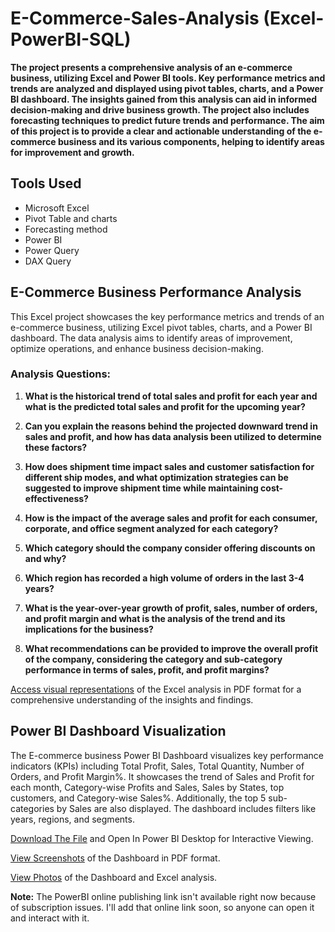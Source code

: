 # E-Commerce-Sales-Analysis (Excel-PowerBI-SQL)

**The project presents a comprehensive analysis of an e-commerce business, utilizing Excel and Power BI tools. Key performance metrics and trends are analyzed and displayed using pivot tables, charts, and a Power BI dashboard. The insights gained from this analysis can aid in informed decision-making and drive business growth. The project also includes forecasting techniques to predict future trends and performance. The aim of this project is to provide a clear and actionable understanding of the e-commerce business and its various components, helping to identify areas for improvement and growth.**

## **Tools Used**

* Microsoft Excel
* Pivot Table and charts
* Forecasting method
* Power BI
* Power Query
* DAX Query

## **E-Commerce Business Performance Analysis**

This Excel project showcases the key performance metrics and trends of an e-commerce business, utilizing Excel pivot tables, charts, and a Power BI dashboard. The data analysis aims to identify areas of improvement, optimize operations, and enhance business decision-making.

### **Analysis Questions:**

1. **What is the historical trend of total sales and profit for each year and what is the predicted total sales and profit for the upcoming year?**

2. **Can you explain the reasons behind the projected downward trend in sales and profit, and how has data analysis been utilized to determine these factors?**

3. **How does shipment time impact sales and customer satisfaction for different ship modes, and what optimization strategies can be suggested to improve shipment time while maintaining cost-effectiveness?**

4. **How is the impact of the average sales and profit for each consumer, corporate, and office segment analyzed for each category?**

5. **Which category should the company consider offering discounts on and why?**

6. **Which region has recorded a high volume of orders in the last 3-4 years?**

7. **What is the year-over-year growth of profit, sales, number of orders, and profit margin and what is the analysis of the trend and its implications for the business?**

8. **What recommendations can be provided to improve the overall profit of the company, considering the category and sub-category performance in terms of sales, profit, and profit margins?**

[Access visual representations](https://github.com/SarangGami/E-Commerce-Sales-Analysis-Excel-PowerBI/blob/main/2.Data%20Analysis%20in%20Excel.pdf) of the Excel analysis in PDF format for a comprehensive understanding of the insights and findings.

## **Power BI Dashboard Visualization**

The E-commerce business Power BI Dashboard visualizes key performance indicators (KPIs) including Total Profit, Sales, Total Quantity, Number of Orders, and Profit Margin%. It showcases the trend of Sales and Profit for each month, Category-wise Profits and Sales, Sales by States, top customers, and Category-wise Sales%. Additionally, the top 5 sub-categories by Sales are also displayed. The dashboard includes filters like years, regions, and segments.

[Download The File](https://github.com/SarangGami/E-Commerce-Sales-Analysis-Excel-PowerBI/blob/main/1_Ecommerce%20Business%20Dashboard.pbix) and Open In Power BI Desktop for Interactive Viewing.

[View Screenshots](https://github.com/SarangGami/E-Commerce-Sales-Analysis-Excel-PowerBI/blob/main/1.PowerBI%20Ecommrce%20sales%20dashboard.pdf) of the Dashboard in PDF format.

[View Photos](https://github.com/SarangGami/E-Commerce-Sales-Analysis-Excel-PowerBI/tree/main/dashboard%20and%20Excel%20analysis%20photos) of the Dashboard and Excel analysis.

**Note:** The PowerBI online publishing link isn't available right now because of subscription issues. I'll add that online link soon, so anyone can open it and interact with it.
